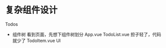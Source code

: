 # 复杂组件设计

Todos

- 组件树
    看到页面，先想下组件树划分
    App.vue
    TodoList.vue 担子轻了，代码就少了
    TodoItem.vue UI